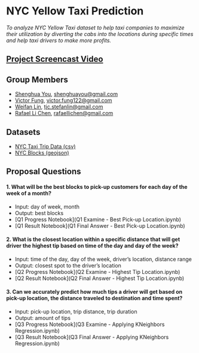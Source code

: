 # NYC Yellow Taxi Prediction
*To analyze NYC Yellow Taxi dataset to help taxi companies to maximize their utilization by diverting the cabs into the locations during specific times and help taxi drivers to make more profits.*

## [Project Screencast Video](https://www.youtube.com/watch?v=4MkDi-Jz3ac)

## Group Members
* [Shenghua You](https://github.com/shenghuayou), shenghuayou@gmail.com
* [Victor Fung](https://github.com/VictorFung1), victor.fung122@gmail.com
* [Weifan Lin](https://github.com/LinfinityLab), tjc.stefanlin@gmail.com
* [Rafael Li Chen](https://github.com/RafaelLiChen), rafaellichen@gmail.com

## Datasets
* [NYC Taxi Trip Data (csv)](http://www.nyc.gov/html/tlc/html/about/trip_record_data.shtml)
* [NYC Blocks (geojson)](/datasets/block-groups-polygons.geojson)

## Proposal Questions
#### 1. What will be the best blocks to pick-up customers for each day of the week of a month?
  * Input: day of week, month
  * Output: best blocks
  * [Q1 Progress Notebook](Q1 Examine - Best Pick-up Location.ipynb)
  * [Q1 Result Notebook](Q1 Final Answer - Best Pick-up Location.ipynb)

#### 2. What is the closest location within a specific distance that will get driver the highest tip based on time of the day and day of the week?
  * Input: time of the day, day of the week, driver’s location, distance range
  * Output: closest spot to the driver’s location
  * [Q2 Progress Notebook](Q2 Examine - Highest Tip Location.ipynb)
  * [Q2 Result Notebook](Q2 Final Answer - Highest Tip Location.ipynb)
  
#### 3. Can we accurately predict how much tips a driver will get based on pick-up location, the distance traveled to destination and time spent?
  * Input: pick-up location, trip distance, trip duration
  * Output: amount of tips
  * [Q3 Progress Notebook](Q3 Examine - Applying KNeighbors Regression.ipynb)
  * [Q3 Result Notebook](Q3 Final Answer - Applying KNeighbors Regression.ipynb)
